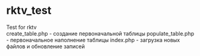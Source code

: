 # rktv_test
Test for rktv<br>
create_table.php - создание первоначальной таблицы
populate_table.php - первоначальное наполнение таблицы
index.php - загрузка новых файлов и обновление записей
